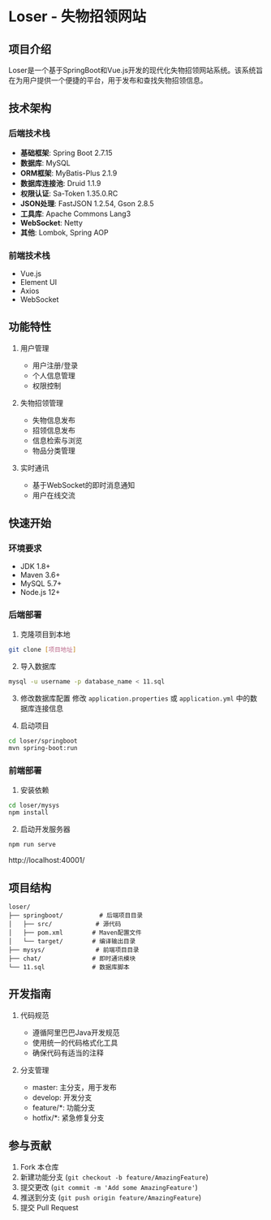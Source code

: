 # Loser - 失物招领网站

## 项目介绍
Loser是一个基于SpringBoot和Vue.js开发的现代化失物招领网站系统。该系统旨在为用户提供一个便捷的平台，用于发布和查找失物招领信息。

## 技术架构
### 后端技术栈
- **基础框架**: Spring Boot 2.7.15
- **数据库**: MySQL
- **ORM框架**: MyBatis-Plus 2.1.9
- **数据库连接池**: Druid 1.1.9
- **权限认证**: Sa-Token 1.35.0.RC
- **JSON处理**: FastJSON 1.2.54, Gson 2.8.5
- **工具库**: Apache Commons Lang3
- **WebSocket**: Netty
- **其他**: Lombok, Spring AOP

### 前端技术栈
- Vue.js
- Element UI
- Axios
- WebSocket

## 功能特性
1. 用户管理
   - 用户注册/登录
   - 个人信息管理
   - 权限控制

2. 失物招领管理
   - 失物信息发布
   - 招领信息发布
   - 信息检索与浏览
   - 物品分类管理

3. 实时通讯
   - 基于WebSocket的即时消息通知
   - 用户在线交流

## 快速开始

### 环境要求
- JDK 1.8+
- Maven 3.6+
- MySQL 5.7+
- Node.js 12+

### 后端部署
1. 克隆项目到本地
```bash
git clone [项目地址]
```

2. 导入数据库
```bash
mysql -u username -p database_name < 11.sql
```

3. 修改数据库配置
修改 `application.properties` 或 `application.yml` 中的数据库连接信息

4. 启动项目
```bash
cd loser/springboot
mvn spring-boot:run
```

### 前端部署
1. 安装依赖
```bash
cd loser/mysys
npm install
```

2. 启动开发服务器
```bash
npm run serve
```
http://localhost:40001/
## 项目结构
```
loser/
├── springboot/          # 后端项目目录
│   ├── src/            # 源代码
│   ├── pom.xml        # Maven配置文件
│   └── target/        # 编译输出目录
├── mysys/              # 前端项目目录
├── chat/              # 即时通讯模块
└── 11.sql             # 数据库脚本
```

## 开发指南
1. 代码规范
   - 遵循阿里巴巴Java开发规范
   - 使用统一的代码格式化工具
   - 确保代码有适当的注释

2. 分支管理
   - master: 主分支，用于发布
   - develop: 开发分支
   - feature/*: 功能分支
   - hotfix/*: 紧急修复分支

## 参与贡献
1. Fork 本仓库
2. 新建功能分支 (`git checkout -b feature/AmazingFeature`)
3. 提交更改 (`git commit -m 'Add some AmazingFeature'`)
4. 推送到分支 (`git push origin feature/AmazingFeature`)
5. 提交 Pull Request


